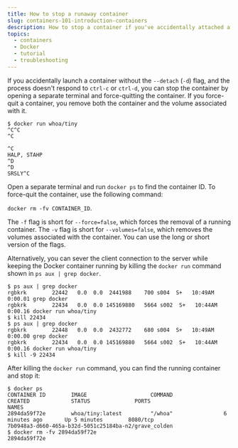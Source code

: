 ```yaml
---
title: How to stop a runaway container
slug: containers-101-introduction-containers
description: How to stop a container if you've accidentally attached a non-interactive conatiner
topics:
  - containers
  - Docker
  - tutorial
  - troubleshooting
---
```

If you accidentally launch a container without the `--detach` (`-d`) flag, and the process
doesn't respond to `ctrl-c` or `ctrl-d`, you can stop the container by
opening a separate terminal and force-quitting the container. If you force-quit a
container, you remove both the container and the volume associated with it.

```
$ docker run whoa/tiny
^C^C
^C

^C
HALP, STAHP
^D
^D
SRSLY^C
```
Open a separate terminal and run `docker ps` to find the container ID. To force-quit
the container, use the following command:

`docker rm -fv CONTAINER_ID`.

The `-f` flag is short for `--force=false`, which forces the removal of
a running container. The `-v` flag is short for `--volumes=false`, which
removes the volumes associated with the container. You can use the long or
short version of the flags.

Alternatively, you can sever the client connection to the server while keeping the
Docker container running by killing the `docker run` command shown in `ps aux | grep docker`.

```
$ ps aux | grep docker
rgbkrk        22442   0.0  0.0  2441988    700 s004  S+   10:49AM   0:00.01 grep docker
rgbkrk        22434   0.0  0.0 145169880   5664 s002  S+   10:44AM   0:00.16 docker run whoa/tiny
$ kill 22434
$ ps aux | grep docker
rgbkrk        22448   0.0  0.0  2432772    680 s004  S+   10:49AM   0:00.00 grep docker
rgbkrk        22434   0.0  0.0 145169880   5664 s002  S+   10:44AM   0:00.16 docker run whoa/tiny
$ kill -9 22434
```
After killing the `docker run` command, you can find the running container and stop it:

```
$ docker ps
CONTAINER ID        IMAGE                    COMMAND                CREATED             STATUS              PORTS                        NAMES
2894da59f72e        whoa/tiny:latest         "/whoa"                6 minutes ago       Up 5 minutes        8080/tcp                     7b0948a3-d660-465a-b32d-5051c25184ba-n2/grave_colden
$ docker rm -fv 2894da59f72e
2894da59f72e
```
